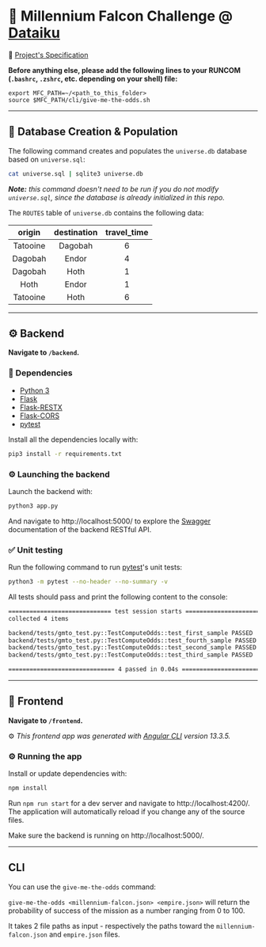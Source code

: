 # :rocket: Millennium Falcon Challenge @ [Dataiku](https://www.dataiku.com/)

:book: [Project's Specification](https://github.com/dataiku/millenium-falcon-challenge)

**Before anything else, please add the following lines to your RUNCOM (`.bashrc`, `.zshrc`, etc. depending on your shell) file:**

```shell
export MFC_PATH=~/<path_to_this_folder>
source $MFC_PATH/cli/give-me-the-odds.sh
```

---

## :floppy_disk: Database Creation & Population

The following command creates and populates the `universe.db` database based on `universe.sql`:

```bash
cat universe.sql | sqlite3 universe.db
```

_**Note:** this command doesn't need to be run if you do not modify `universe.sql`, since the database is already initialized in this repo._

The `ROUTES` table of `universe.db` contains the following data:

|  origin  | destination | travel_time |
| :------: | :---------: | :---------: |
| Tatooine |   Dagobah   |      6      |
| Dagobah  |    Endor    |      4      |
| Dagobah  |    Hoth     |      1      |
|   Hoth   |    Endor    |      1      |
| Tatooine |    Hoth     |      6      |

---

## :gear: Backend

**Navigate to `/backend`.**

### :bookmark_tabs: Dependencies

- [Python 3](https://www.python.org/downloads/)
- [Flask](https://flask.palletsprojects.com/en/1.1.x/)
- [Flask-RESTX](https://flask-restx.readthedocs.io/en/latest/index.html)
- [Flask-CORS](https://flask-cors.readthedocs.io/en/latest/)
- [pytest](https://docs.pytest.org/en/6.2.x/contents.html)

Install all the dependencies locally with:

```bash
pip3 install -r requirements.txt
```

### :gear: Launching the backend

Launch the backend with:

```bash
python3 app.py
```

And navigate to http://localhost:5000/ to explore the [Swagger](https://swagger.io/) documentation of the backend RESTful API.

### :white_check_mark: Unit testing

Run the following command to run [pytest](https://docs.pytest.org/en/6.2.x/contents.html)'s unit tests:

```bash
python3 -m pytest --no-header --no-summary -v
```

All tests should pass and print the following content to the console:

```bash
============================= test session starts ==============================
collected 4 items

backend/tests/gmto_test.py::TestComputeOdds::test_first_sample PASSED    [ 25%]
backend/tests/gmto_test.py::TestComputeOdds::test_fourth_sample PASSED   [ 50%]
backend/tests/gmto_test.py::TestComputeOdds::test_second_sample PASSED   [ 75%]
backend/tests/gmto_test.py::TestComputeOdds::test_third_sample PASSED    [100%]

============================== 4 passed in 0.04s ===============================
```

---

## :round_pushpin: Frontend

**Navigate to `/frontend`.**

:gear: _This frontend app was generated with [Angular CLI](https://github.com/angular/angular-cli) version 13.3.5._

### :gear: Running the app

Install or update dependencies with:

```bash
npm install
```

Run `npm run start` for a dev server and navigate to http://localhost:4200/. The application will automatically reload if you change any of the source files.

Make sure the backend is running on http://localhost:5000/.

---

## CLI

You can use the `give-me-the-odds` command:

`give-me-the-odds <millennium-falcon.json> <empire.json>` will return the probability of success of the mission as a number ranging from 0 to 100.

It takes 2 file paths as input - respectively the paths toward the `millennium-falcon.json` and `empire.json` files.
